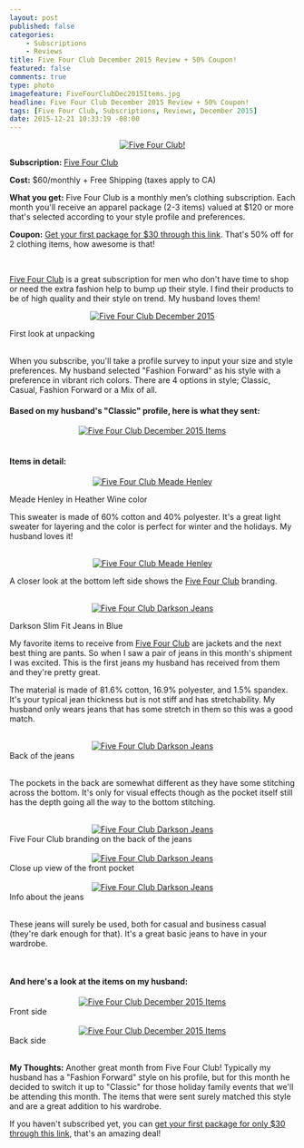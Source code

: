 ```yaml
---
layout: post
published: false
categories: 
    - Subscriptions
    - Reviews
title: Five Four Club December 2015 Review + 50% Coupon!
featured: false
comments: true
type: photo
imagefeature: FiveFourClubDec2015Items.jpg
headline: Five Four Club December 2015 Review + 50% Coupon!
tags: [Five Four Club, Subscriptions, Reviews, December 2015]
date: 2015-12-21 10:33:19 -08:00
---
```


<center><a href="https://www.fivefourclub.com/getstarted?referrer=RE731318" target="_blank">
<img src="/images/FiveFourClubDec2015Package.jpg" border="0" style="border:none;max-width:100%;" alt="Five Four Club!" />
</a></center>
<p><b>Subscription:</b> <a href="https://www.fivefourclub.com/getstarted?referrer=RE731318" target="_blank">Five Four Club</a></p>
<p><b>Cost:</b> $60/monthly + Free Shipping (taxes apply to CA)</p>
<p><b>What you get:</b> Five Four Club is a monthly men’s clothing subscription. Each month you'll receive an apparel package (2-3 items) valued at $120 or more that's selected according to your style profile and preferences.</p>
<p><b>Coupon:</b> <a href="https://www.fivefourclub.com/getstarted?referrer=RE731318" target="_blank">Get your first package for $30 through this link</a>. That's 50% off for 2 clothing items, how awesome is that!</p>
<br>

<p><a href="https://www.fivefourclub.com/getstarted?referrer=RE731318" target="_blank">Five Four Club</a> is a great subscription for men who don't have time to shop or need the extra fashion help to bump up their style. I find their products to be of high quality and their style on trend. My husband loves them!</p>

<p><center><a href="https://www.fivefourclub.com/getstarted?referrer=RE731318" target="_blank">
<img src="/images/FiveFourClubDec2015OpenPackage.jpg" border="0" style="border:none;max-width:100%;" alt="Five Four Club December 2015" />
</a></center></p>
<figcaption>First look at unpacking</figcaption>
<br>

<p>When you subscribe, you'll take a profile survey to input your size and style preferences. My husband selected "Fashion Forward" as his style with a preference in vibrant rich colors. There are 4 options in style; Classic, Casual, Fashion Forward or a Mix of all.</p>

<H4>Based on my husband's "Classic" profile, here is what they sent:</H4>
<center><a href="https://www.fivefourclub.com/getstarted?referrer=RE731318" target="_blank">
<img src="/images/FiveFourClubDec2015Items.jpg" border="0" style="border:none;max-width:100%;" alt="Five Four Club December 2015 Items" />
</a></center>
<br>

<H4>Items in detail:</H4>
<center><a href="https://www.fivefourclub.com/getstarted?referrer=RE731318" target="_blank">
<img src="/images/FiveFourClubDec2015MeadeHenley.jpg" border="0" style="border:none;max-width:100%;" alt="Five Four Club Meade Henley" />
</a></center>

<DL>
<DT>Meade Henley in Heather Wine color</DT>
</DL>

<p>This sweater is made of 60% cotton and 40% polyester. It's a great light sweater for layering and the color is perfect for winter and the holidays. My husband loves it!</p>

<br>

<center><a href="https://www.fivefourclub.com/getstarted?referrer=RE731318" target="_blank">
<img src="/images/FiveFourClubDec2015MeadeHenley2.jpg" border="0" style="border:none;max-width:100%;" alt="Five Four Club Meade Henley" />
</a></center>

<p>A closer look at the bottom left side shows the <a href="https://www.fivefourclub.com/getstarted?referrer=RE731318" target="_blank">Five Four Club</a> branding.</p>

<br>

<center><a href="https://www.fivefourclub.com/getstarted?referrer=RE731318" target="_blank">
<img src="/images/FiveFourClubDec2015DarksonJeans.jpg" border="0" style="border:none;max-width:100%;" alt="Five Four Club Darkson Jeans" />
</a></center>
<DL>
<DT>Darkson Slim Fit Jeans in Blue</DT>
</DL>

<p>My favorite items to receive from <a href="https://www.fivefourclub.com/getstarted?referrer=RE731318" target="_blank">Five Four Club</a> are jackets and the next best thing are pants. So when I saw a pair of jeans in this month's shipment I was excited. This is the first jeans my husband has received from them and they're pretty great.</p> 

<p>The material is made of 81.6% cotton, 16.9% polyester, and 1.5% spandex. It's your typical jean thickness but is not stiff and has stretchability. My husband only wears jeans that has some stretch in them so this was a good match.</p>

<br>

<center><a href="https://www.fivefourclub.com/getstarted?referrer=RE731318" target="_blank">
<img src="/images/FiveFourClubDec2015DarksonJeans2.jpg" border="0" style="border:none;max-width:100%;" alt="Five Four Club Darkson Jeans" />
</a></center>
<figcaption>Back of the jeans</figcaption>
<br>

<p>The pockets in the back are somewhat different as they have some stitching across the bottom. It's only for visual effects though as the pocket itself still has the depth going all the way to the bottom stitching.</p>

<br>

<center><a href="https://www.fivefourclub.com/getstarted?referrer=RE731318" target="_blank">
<img src="/images/FiveFourClubDec2015DarksonJeans3.jpg" border="0" style="border:none;max-width:100%;" alt="Five Four Club Darkson Jeans" />
</a></center>
<figcaption>Five Four Club branding on the back of the jeans</figcaption>
<br>

<center><a href="https://www.fivefourclub.com/getstarted?referrer=RE731318" target="_blank">
<img src="/images/FiveFourClubDec2015DarksonJeans4.jpg" border="0" style="border:none;max-width:100%;" alt="Five Four Club Darkson Jeans" />
</a></center>
<figcaption>Close up view of the front pocket</figcaption>
<br>

<center><a href="https://www.fivefourclub.com/getstarted?referrer=RE731318" target="_blank">
<img src="/images/FiveFourClubDec2015DarksonJeans5.jpg" border="0" style="border:none;max-width:100%;" alt="Five Four Club Darkson Jeans" />
</a></center>
<figcaption>Info about the jeans</figcaption>
<br>

<p>These jeans will surely be used, both for casual and business casual (they're dark enough for that). It's a great basic jeans to have in your wardrobe.</p>

<br>

<H4>And here's a look at the items on my husband:</H4>

<center><a href="https://www.fivefourclub.com/getstarted?referrer=RE731318" target="_blank">
<img src="/images/FiveFourClubDec2015Items2.jpg" border="0" style="border:none;max-width:100%;" alt="Five Four Club December 2015 Items" />
</a></center>
<figcaption>Front side</figcaption>
<br>

<center><a href="https://www.fivefourclub.com/getstarted?referrer=RE731318" target="_blank">
<img src="/images/FiveFourClubDec2015Items3.jpg" border="0" style="border:none;max-width:100%;" alt="Five Four Club December 2015 Items" />
</a></center>
<figcaption>Back side</figcaption>
<br>

<p><i class="icon-exclamation-sign"></i><b> My Thoughts:</b> Another great month from Five Four Club! Typically my husband has a "Fashion Forward" style on his profile, but for this month he decided to switch it up to "Classic" for those holiday family events that we'll be attending this month. The items that were sent surely matched this style and are a great addition to his wardrobe.</p>

<p>If you haven't subscribed yet, you can <a href="https://www.fivefourclub.com/getstarted?referrer=RE731318" target="_blank">get your first package for only $30 through this link</a>, that's an amazing deal!</p> 
